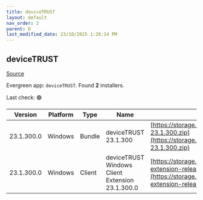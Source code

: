 ```yaml
---
title: deviceTRUST
layout: default
nav_order: 2
parent: D
last_modified_date: 23/10/2025 1:26:14 PM
---
```


## deviceTRUST

[Source](https://devicetrust.com/)

Evergreen app: `deviceTRUST`. Found **2** installers.

Last check: 🟢

| Version    | Platform | Type   | Name                                            | URI                                                                                                                                                                  |
| ---------- | -------- | ------ | ----------------------------------------------- | -------------------------------------------------------------------------------------------------------------------------------------------------------------------- |
| 23.1.300.0 | Windows  | Bundle | deviceTRUST 23.1.300                            | [https://storage.devicetrust.com/download/deviceTRUST-23.1.300.zip](https://storage.devicetrust.com/download/deviceTRUST-23.1.300.zip)                               |
| 23.1.300.0 | Windows  | Client | deviceTRUST Windows Client Extension 23.1.300.0 | [https://storage.devicetrust.com/client/dtclient-extension-release-23.1.300.0.exe](https://storage.devicetrust.com/client/dtclient-extension-release-23.1.300.0.exe) |
